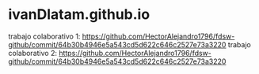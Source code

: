 # ivanDlatam.github.io
trabajo colaborativo 1: https://github.com/HectorAlejandro1796/fdsw-github/commit/64b30b4946e5a543cd5d622c646c2527e73a3220
trabajo colaborativo 2: https://github.com/HectorAlejandro1796/fdsw-github/commit/64b30b4946e5a543cd5d622c646c2527e73a3220
